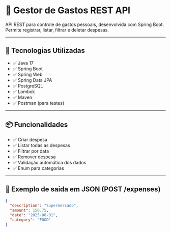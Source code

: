 # 💸 Gestor de Gastos REST API

API REST para controle de gastos pessoais, desenvolvida com Spring Boot.  
Permite registrar, listar, filtrar e deletar despesas.

---

## 🔧 Tecnologias Utilizadas

- ✅ Java 17  
- ✅ Spring Boot  
- ✅ Spring Web  
- ✅ Spring Data JPA  
- ✅ PostgreSQL  
- ✅ Lombok  
- ✅ Maven  
- ✅ Postman (para testes)

---

## 📦 Funcionalidades

- ✅ Criar despesa  
- ✅ Listar todas as despesas  
- ✅ Filtrar por data  
- ✅ Remover despesa  
- ✅ Validação automática dos dados  
- ✅ Enum para categorias

---

## 📄 Exemplo de saida em JSON (POST /expenses)

```json
{
  "description": "Supermercado",
  "amount": 150.75,
  "date": "2025-08-01",
  "category": "FOOD"
}

